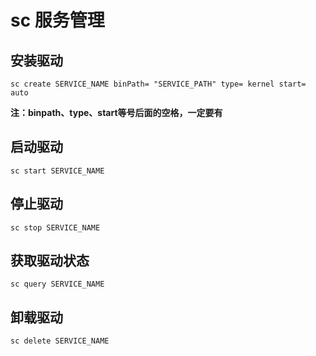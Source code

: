 # sc 服务管理

## 安装驱动

```shell
sc create SERVICE_NAME binPath= "SERVICE_PATH" type= kernel start= auto
```

**注：binpath、type、start等号后面的空格，一定要有**



## 启动驱动

```shell
sc start SERVICE_NAME
```





## 停止驱动

```shell
sc stop SERVICE_NAME
```





## 获取驱动状态

```shell
sc query SERVICE_NAME
```





## 卸载驱动

```shell
sc delete SERVICE_NAME
```



